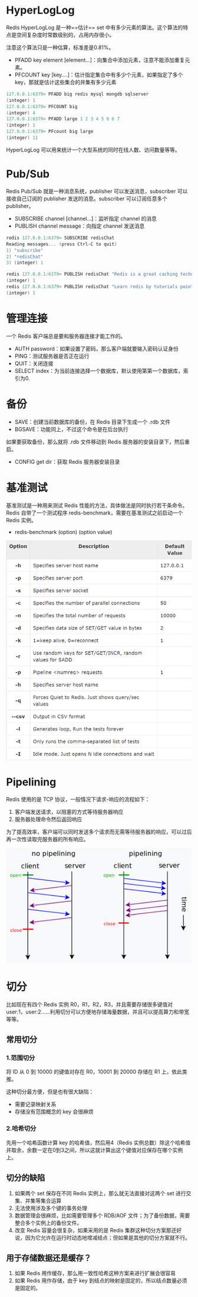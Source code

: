 # HyperLogLog

Redis HyperLogLog 是一种==估计== set 中有多少元素的算法。这个算法的特点是空间复杂度时常数级别的，占用内存很小。

注意这个算法只是一种估算，标准差是0.81%。

- PFADD key element [element...]：向集合中添加元素，注意不能添加重复元素。
- PFCOUNT key [key....]：估计指定集合中有多少个元素，如果指定了多个 key，那就是估计这些集合的并集有多少元素

```powershell
127.0.0.1:6379> PFADD big redis mysql mongdb sqlserver
(integer) 1
127.0.0.1:6379> PFCOUNT big
(integer) 4
127.0.0.1:6379> PFADD large 1 2 3 4 5 6 6 7
(integer) 1
127.0.0.1:6379> PFcount big large
(integer) 11
```

HyperLogLog 可以用来统计一个大型系统的同时在线人数、访问数量等等。

# Pub/Sub

Redis Pub/Sub 就是一种消息系统，publisher 可以发送消息，subscriber 可以接收自己订阅的 publisher 发送的消息。subscriber 可以订阅任意多个 publisher。

- SUBSCRIBE channel [channel...]：监听指定 channel 的消息
- PUBLISH channel message：向指定 channel 发送消息

```powershell
redis 127.0.0.1:6379> SUBSCRIBE redisChat  
Reading messages... (press Ctrl-C to quit) 
1) "subscribe" 
2) "redisChat" 
3) (integer) 1 
```

```powershell
redis 127.0.0.1:6379> PUBLISH redisChat "Redis is a great caching technique"  
(integer) 1  
redis 127.0.0.1:6379> PUBLISH redisChat "Learn redis by tutorials point"  
(integer) 1   
```

# 管理连接

一个 Redis 客户端总是要和服务器连接才能工作的。

- AUTH password：如果设置了密码，那么客户端就要输入密码认证身份
- PING：测试服务器是否正在运行
- QUIT：关闭连接
- SELECT index：为当前连接选择一个数据库，默认使用第第一个数据库，索引为0.

# 备份

- SAVE：创建当前数据库的备份，在 Redis 目录下生成一个 .rdb 文件
- BGSAVE：功能同上，不过这个命令是在后台执行

如果要获取备份，那么就将 .rdb 文件移动到 Redis 服务器的安装目录下，然后重启。

- CONFIG get dir：获取 Redis 服务器安装目录

# 基准测试

基准测试是一种用来测试 Redis 性能的方法，具体做法是同时执行若干条命令。Redis 自带了一个测试程序 redis-benchmark，需要在基准测试之前启动一个 Redis 实例。

- redis-benchmark (option) (option value)

![benchmark](img\benchmark.png)

# Pipelining

Redis 使用的是 TCP 协议，一般情况下请求-响应的流程如下：

1. 客户端发送请求，以阻塞的方式等待服务器响应
2. 服务器处理命令然后返回响应

为了提高效率，客户端可以同时发送多个请求而无需等待服务器的响应，可以过后再一次性读取完服务器的所有响应。

![pipeling](img\pipelining.png)

# 切分

比如现在有四个 Redis 实例 R0，R1，R2，R3，并且需要存储很多键值对 user:1，user:2……利用切分可以方便地存储海量数据，并且可以提高算力和带宽等等。

## 常用切分

### 1.范围切分

将 ID 从 0 到 10000 的键值对存在 R0，10001 到 20000 存储在 R1 上，依此类推。

这种切分最方便，但是也有很大缺陷：

- 需要记录映射关系
- 存储没有范围概念的 key 会很麻烦

### 2.哈希切分

先用一个哈希函数计算 key 的哈希值，然后用4（Redis 实例总数）除这个哈希值并取余，余数一定在0到3之间，所以这就计算出这个键值对应保存在哪个实例上。

## 切分的缺陷

1. 如果两个 set 保存在不同 Redis 实例上，那么就无法直接对这两个 set 进行交集、并集等集合运算
2. 无法使用涉及多个键的事务处理
3. 数据管理会很麻烦，比如需要管理多个 RDB/AOF 文件；为了备份数据，需要整合多个实例上的备份文件。
4. 改变 Redis 容量会很复杂，如果采用的是 Redis 集群这种切分方案那还好说，因为它允许在运行时动态地增减结点；但如果是其他的切分方案就不行。

## 用于存储数据还是缓存？

1. 如果 Redis 用作缓存，那么用一致性哈希这种方案来进行扩展会很容易
2. 如果 Redis 用作存储，由于 key 到结点的映射是固定的，所以结点数量必须是固定的。

